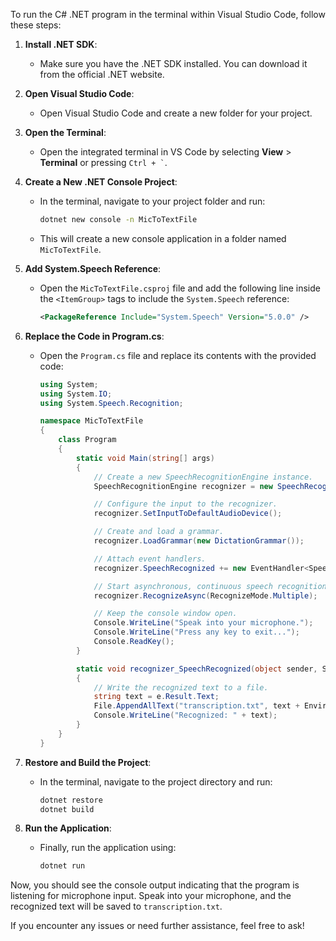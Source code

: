 To run the C# .NET program in the terminal within Visual Studio Code, follow these steps:

1. **Install .NET SDK**:
   - Make sure you have the .NET SDK installed. You can download it from the official .NET website.

2. **Open Visual Studio Code**:
   - Open Visual Studio Code and create a new folder for your project.

3. **Open the Terminal**:
   - Open the integrated terminal in VS Code by selecting **View** > **Terminal** or pressing `` Ctrl + ` ``.

4. **Create a New .NET Console Project**:
   - In the terminal, navigate to your project folder and run:
     ```bash
     dotnet new console -n MicToTextFile
     ```
   - This will create a new console application in a folder named `MicToTextFile`.

5. **Add System.Speech Reference**:
   - Open the `MicToTextFile.csproj` file and add the following line inside the `<ItemGroup>` tags to include the `System.Speech` reference:
     ```xml
     <PackageReference Include="System.Speech" Version="5.0.0" />
     ```

6. **Replace the Code in Program.cs**:
   - Open the `Program.cs` file and replace its contents with the provided code:
     ```csharp
     using System;
     using System.IO;
     using System.Speech.Recognition;

     namespace MicToTextFile
     {
         class Program
         {
             static void Main(string[] args)
             {
                 // Create a new SpeechRecognitionEngine instance.
                 SpeechRecognitionEngine recognizer = new SpeechRecognitionEngine();

                 // Configure the input to the recognizer.
                 recognizer.SetInputToDefaultAudioDevice();

                 // Create and load a grammar.
                 recognizer.LoadGrammar(new DictationGrammar());

                 // Attach event handlers.
                 recognizer.SpeechRecognized += new EventHandler<SpeechRecognizedEventArgs>(recognizer_SpeechRecognized);

                 // Start asynchronous, continuous speech recognition.
                 recognizer.RecognizeAsync(RecognizeMode.Multiple);

                 // Keep the console window open.
                 Console.WriteLine("Speak into your microphone.");
                 Console.WriteLine("Press any key to exit...");
                 Console.ReadKey();
             }

             static void recognizer_SpeechRecognized(object sender, SpeechRecognizedEventArgs e)
             {
                 // Write the recognized text to a file.
                 string text = e.Result.Text;
                 File.AppendAllText("transcription.txt", text + Environment.NewLine);
                 Console.WriteLine("Recognized: " + text);
             }
         }
     }
     ```

7. **Restore and Build the Project**:
   - In the terminal, navigate to the project directory and run:
     ```bash
     dotnet restore
     dotnet build
     ```

8. **Run the Application**:
   - Finally, run the application using:
     ```bash
     dotnet run
     ```

Now, you should see the console output indicating that the program is listening for microphone input. Speak into your microphone, and the recognized text will be saved to `transcription.txt`.

If you encounter any issues or need further assistance, feel free to ask!